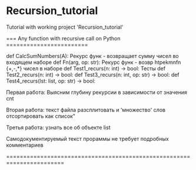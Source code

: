 # Recursion_tutorial

Tutorial with working project  'Recursion_tutorial'

   === Any function with recursive call on Python ========================

   def CalcSumNumbers(A):   Рекурс функ - возвращает сумму чисел во входящем наборе
   def Fn(arg, op: str):    Рекурс функ - возвр htpekmnfn {+,-,*} чисел в наборе
   def Test1_recurs(n: int) -> bool:    Тесты
   def Test2_recurs(n: int) -> bool:
   def Test3_recurs(n: int, op: str) -> bool:
   def Test4_recurs(lst: list, op: str) -> bool:
           
   Первая работа: Выясним глубину рекурсии в зависимости от значения cnt
           
   Вторая работа: текст файла разсплитовать и 'множество' слов отсортировать как список"
           
   Третья работа: узнать все об объекте list

   Самодокументируемый текст прораммы не требует подробных комментариев
           
   =======================================================================           
